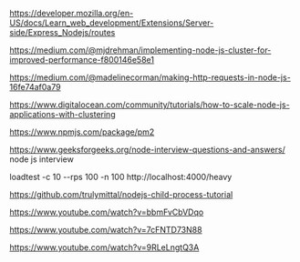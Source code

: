 https://developer.mozilla.org/en-US/docs/Learn_web_development/Extensions/Server-side/Express_Nodejs/routes

https://medium.com/@mjdrehman/implementing-node-js-cluster-for-improved-performance-f800146e58e1

https://medium.com/@madelinecorman/making-http-requests-in-node-js-16fe74af0a79

https://www.digitalocean.com/community/tutorials/how-to-scale-node-js-applications-with-clustering

https://www.npmjs.com/package/pm2

https://www.geeksforgeeks.org/node-interview-questions-and-answers/ node js interview

loadtest -c 10 --rps 100 -n 100 http://localhost:4000/heavy

https://github.com/trulymittal/nodejs-child-process-tutorial

https://www.youtube.com/watch?v=bbmFvCbVDqo

https://www.youtube.com/watch?v=7cFNTD73N88

https://www.youtube.com/watch?v=9RLeLngtQ3A
